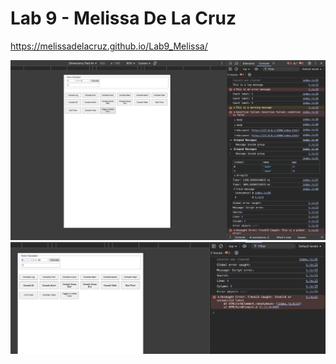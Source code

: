 # Lab 9 - Melissa De La Cruz

https://melissadelacruz.github.io/Lab9_Melissa/

![image](button_functionality.png)
![image](error_caught.png)